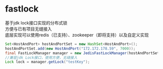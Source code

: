 # fastlock
基于jdk lock接口实现的分布式锁<br>
方便与已有项目无缝接入<br>
底层实现可以使用redis（已支持）、zookeeper（即将支持）以及自定义实现

```java
Set<HostAndPort> hostAndPortSet = new HashSet<HostAndPort>();
hostAndPortSet.add(new HostAndPort("172.172.178.59", 7000));
final FastLockManager manager = new JedisFastLockManager(hostAndPortSet);
//兼容jdk Lock接口，使用方便，无缝接入
Lock lock = manager.getLock("testKey");
```
